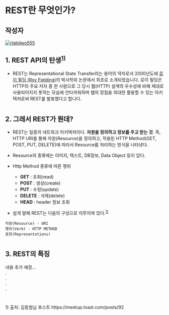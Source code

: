 # **REST란 무엇인가?**

## 작성자
[![rlatjdwo555](https://avatars0.githubusercontent.com/u/28692938?s=100&v=4)](https://github.com/rlatjdwo555)


## 1. REST API의 탄생<sup>[1)](#ref1)</sup>
- REST는 Representational State Transfer라는 용어의 약자로서 2000년도에 [로이 필딩 (Roy Fielding)](https://en.wikipedia.org/wiki/Roy_Fielding)의 박사학위 논문에서 최초로 소개되었습니다. 로이 필딩은 HTTP의 주요 저자 중 한 사람으로 그 당시 웹(HTTP) 설계의 우수성에 비해 제대로 사용되어지지 못하는 모습에 안타까워하며 웹의 장점을 최대한 활용할 수 있는 아키텍처로써 REST를 발표했다고 합니다.
#

## 2. 그래서 REST가 뭔데?
- REST는 일종의 네트워크 아키텍처이다. **자원을 정의하고 정보를 주고 받는 것**. 즉, HTTP URI를 통해 자원(Resource)을 정의하고, 적용된 HTTP Method(GET, POST, PUT, DELETE)에 따라서 Resource를 처리하는 방식을 나타낸다.  

- Resource의 종류에는 이미지, 텍스트, DB정보, Data Object 등이 있다. 

- Http Method 종류에 따른 행위
    - **GET** : 조회(read)
    - **POST** : 생성(create)  
    - **PUT** : 수정(update)
    - **DELETE** : 삭제(delete)
    - **HEAD** : header 정보 조회

- 쉽게 말해 REST는 다음의 구성으로 이루어져 있다.<sup>[1)](#ref1)</sup>
```
자원(Resource) - URI
행위(Verb) - HTTP METHOD
표현(Representations)
```
#

## 3. REST의 특징
내용 추가 예정...  
.  
.  
.  
.
  
    
#

<a id="ref1">
1) 출처: 김동범님 포스트 https://meetup.toast.com/posts/92
</a>
